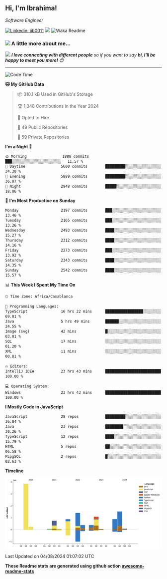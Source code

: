 <h2>Hi, I'm Ibrahima! </h2>
<p><em>Software Engineer 
</em></p>


[![Linkedin: iib0011](https://img.shields.io/badge/-iib0011-blue?style=flat-square&logo=Linkedin&logoColor=white&link=https://www.linkedin.com/in/iib0011/)](https://www.linkedin.com/in/iib0011/)
![](https://visitor-badge.glitch.me/badge?page_id=iib0011)
![Waka Readme](https://github.com/iib0011/iib0011/workflows/Waka%20Readme/badge.svg)


### <img src="https://media.giphy.com/media/VgCDAzcKvsR6OM0uWg/giphy.gif" width="50"> A little more about me...  


<img src="https://media.giphy.com/media/LnQjpWaON8nhr21vNW/giphy.gif" width="60"> <em><b>I love connecting with different people</b> so if you want to say <b>hi, I'll be happy to meet you more!</b> 😊</em>

---
<!--START_SECTION:waka-->
![Code Time](http://img.shields.io/badge/Code%20Time-3%2C667%20hrs%2058%20mins-blue)

**🐱 My GitHub Data** 

> 📦 310.1 kB Used in GitHub's Storage 
 > 
> 🏆 1,348 Contributions in the Year 2024
 > 
> 💼 Opted to Hire
 > 
> 📜 49 Public Repositories 
 > 
> 🔑 59 Private Repositories 
 > 
**I'm a Night 🦉** 

```text
🌞 Morning                1888 commits        ███░░░░░░░░░░░░░░░░░░░░░░   11.57 % 
🌆 Daytime                5600 commits        █████████░░░░░░░░░░░░░░░░   34.30 % 
🌃 Evening                5889 commits        █████████░░░░░░░░░░░░░░░░   36.07 % 
🌙 Night                  2948 commits        █████░░░░░░░░░░░░░░░░░░░░   18.06 % 
```
📅 **I'm Most Productive on Sunday** 

```text
Monday                   2197 commits        ███░░░░░░░░░░░░░░░░░░░░░░   13.46 % 
Tuesday                  2165 commits        ███░░░░░░░░░░░░░░░░░░░░░░   13.26 % 
Wednesday                2493 commits        ████░░░░░░░░░░░░░░░░░░░░░   15.27 % 
Thursday                 2312 commits        ████░░░░░░░░░░░░░░░░░░░░░   14.16 % 
Friday                   2273 commits        ███░░░░░░░░░░░░░░░░░░░░░░   13.92 % 
Saturday                 2343 commits        ████░░░░░░░░░░░░░░░░░░░░░   14.35 % 
Sunday                   2542 commits        ████░░░░░░░░░░░░░░░░░░░░░   15.57 % 
```


📊 **This Week I Spent My Time On** 

```text
🕑︎ Time Zone: Africa/Casablanca

💬 Programming Languages: 
TypeScript               16 hrs 22 mins      █████████████████░░░░░░░░   69.01 % 
Java                     5 hrs 49 mins       ██████░░░░░░░░░░░░░░░░░░░   24.55 % 
Image (svg)              42 mins             █░░░░░░░░░░░░░░░░░░░░░░░░   03.01 % 
SQL                      17 mins             ░░░░░░░░░░░░░░░░░░░░░░░░░   01.20 % 
XML                      11 mins             ░░░░░░░░░░░░░░░░░░░░░░░░░   00.81 % 

🔥 Editors: 
IntelliJ IDEA            23 hrs 43 mins      █████████████████████████   100.00 % 

💻 Operating System: 
Windows                  23 hrs 43 mins      █████████████████████████   100.00 % 
```

**I Mostly Code in JavaScript** 

```text
JavaScript               28 repos            █████████░░░░░░░░░░░░░░░░   36.84 % 
Java                     23 repos            ████████░░░░░░░░░░░░░░░░░   30.26 % 
TypeScript               12 repos            ████░░░░░░░░░░░░░░░░░░░░░   15.79 % 
HTML                     5 repos             ██░░░░░░░░░░░░░░░░░░░░░░░   06.58 % 
PLpgSQL                  2 repos             █░░░░░░░░░░░░░░░░░░░░░░░░   02.63 % 
```



**Timeline**

![Lines of Code chart](https://raw.githubusercontent.com/iib0011/iib0011/master/assets/bar_graph.png)


 Last Updated on 04/08/2024 01:07:02 UTC
<!--END_SECTION:waka-->

**These Readme stats are generated using github action [awesome-readme-stats](https://github.com/iib0011/waka-readme-stats)**
